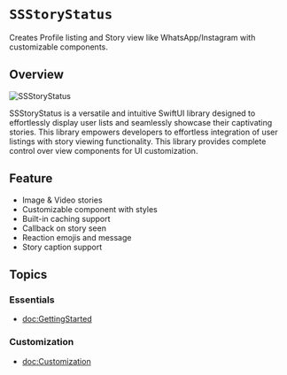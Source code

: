 # ``SSStoryStatus``

Creates Profile listing and Story view like WhatsApp/Instagram with customizable components. 

## Overview

![SSStoryStatus](banner.png)

SSStoryStatus is a versatile and intuitive SwiftUI library designed to effortlessly display user lists and seamlessly showcase their captivating stories. This library empowers developers to effortless integration of user listings with story viewing functionality. This library provides complete control over view components for UI customization.

## Feature
- Image & Video stories
- Customizable component with styles
- Built-in caching support
- Callback on story seen
- Reaction emojis and message
- Story caption support

## Topics

### Essentials

- <doc:GettingStarted>

### Customization

- <doc:Customization>

